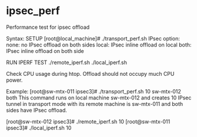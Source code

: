 # ipsec_perf
Performance test for ipsec offload

Syntax:
SETUP
[root@local_machine]# ./transport_perf.sh <num of IPsec tunnel> <remote machine> <IPsec option>
  IPsec option:
    none: no IPsec offload on both sides
    local: IPsec inline offload on local
    both: IPsec inline offload on both side

RUN IPERF TEST
./remote_iperf.sh <num of IPsec tunnel>
./local_iperf.sh <num of IPsec tunnel>
 
Check CPU usage during htop. Offload should not occupy much CPU power.

Example:
[root@sw-mtx-011 ipsec3]# ./transport_perf.sh 10 sw-mtx-012 both
This command runs on local machine sw-mtx-012 and creates 10 IPsec tunnel in transport mode with its remote machine is sw-mtx-011 and both sides have IPsec offload.

[root@sw-mtx-012 ipsec3]# ./remote_iperf.sh 10
[root@sw-mtx-011 ipsec3]# ./local_iperf.sh 10
